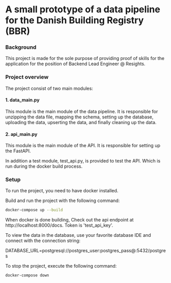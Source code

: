 # A small prototype of a data pipeline for the Danish Building Registry (BBR)

### Background
This project is made for the sole purpose of providing proof
of skills for the application for the position of Backend Lead Engineer @ Resights.

### Project overview
The project consist of two main modules:

#### 1. data_main.py
This module is the main module of the data pipeline. It is responsible for unzipping the data file, mapping the schema, setting up the database, uploading the data, upserting the data, and finally cleaning up the data.

#### 2. api_main.py
This module is the main module of the API. It is responsible for setting up the FastAPI.

In addition a test module, test_api.py, is provided to test the API. Which is run during the docker build process.

### Setup

To run the project, you need to have docker installed.

Build and run the project with the following command:

```bash
docker-compose up --build
```

When docker is done building, Check out the api endpoint at http://localhost:8000/docs. Token is 'test_api_key'.

To view the data in the database, use your favorite database IDE and connect with the connection string:

DATABASE_URL=postgresql://postgres_user:postgres_pass@<ip of machine where container is running>:5432/postgres

To stop the project, execute the following command:

```bash
docker-compose down
```
